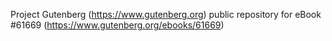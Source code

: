 Project Gutenberg (https://www.gutenberg.org) public repository for eBook #61669 (https://www.gutenberg.org/ebooks/61669)
